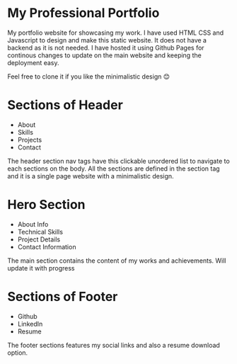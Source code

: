 # My Professional Portfolio

My portfolio website for showcasing my work. I have used HTML CSS and Javascript to design and make this static website. It does not have a backend as it is not needed.
I have hosted it using Github Pages for continous changes to update on the main website and keeping the deployment easy.

Feel free to clone it if you like the minimalistic design 😊

# Sections of Header

- About
- Skills
- Projects
- Contact

The header section nav tags have this clickable unordered list to navigate to each sections on the body.
All the sections are defined in the section tag and it is a single page website with a minimalistic design.

# Hero Section

- About Info
- Technical Skills
- Project Details
- Contact Information

The main section contains the content of my works and achievements. Will update it with progress

# Sections of Footer

- Github
- LinkedIn
- Resume

The footer sections features my social links and also a resume download option.
